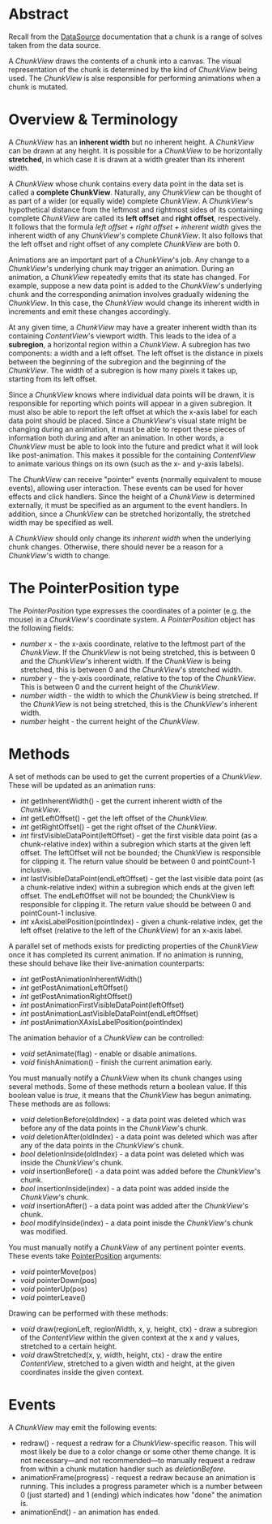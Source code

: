 # Abstract

Recall from the [DataSource](DATA_SOURCE.md) documentation that a chunk is a range of solves taken from the data source.

A *ChunkView* draws the contents of a chunk into a canvas. The visual representation of the chunk is determined by the kind of *ChunkView* being used. The *ChunkView* is alse responsible for performing animations when a chunk is mutated.

# Overview & Terminology

A *ChunkView* has an **inherent width** but no inherent height. A *ChunkView* can be drawn at any height. It is possible for a *ChunkView* to be horizontally **stretched**, in which case it is drawn at a width greater than its inherent width.

A *ChunkView* whose chunk contains every data point in the data set is called a **complete ChunkView**. Naturally, any *ChunkView* can be thought of as part of a wider (or equally wide) complete *ChunkView*. A *ChunkView*'s hypothetical distance from the leftmost and rightmost sides of its containing complete *ChunkView* are called its **left offset** and **right offset**, respectively. It follows that the formula *left offset + right offset + inherent width* gives the inherent width of any *ChunkView*'s complete *ChunkView*. It also follows that the left offset and right offset of any complete *ChunkView* are both 0.

Animations are an important part of a *ChunkView*'s job. Any change to a *ChunkView*'s underlying chunk may trigger an animation. During an animation, a *ChunkView* repeatedly emits that its state has changed. For example, suppose a new data point is added to the *ChunkView*'s underlying chunk and the corresponding animation involves gradually widening the *ChunkView*. In this case, the *ChunkView* would change its inherent width in increments and emit these changes accordingly.

At any given time, a *ChunkView* may have a greater inherent width than its containing *ContentView*'s viewport width. This leads to the idea of a **subregion**, a horizontal region within a *ChunkView*. A subregion has two components: a width and a left offset. The left offset is the distance in pixels between the beginning of the subregion and the beginning of the *ChunkView*. The width of a subregion is how many pixels it takes up, starting from its left offset.

Since a *ChunkView* knows where individual data points will be drawn, it is responsible for reporting which points will appear in a given subregion. It must also be able to report the left offset at which the x-axis label for each data point should be placed. Since a *ChunkView*'s visual state might be changing during an animation, it must be able to report these pieces of information both during and after an animation. In other words, a *ChunkView* must be able to look into the future and predict what it will look like post-animation. This makes it possible for the containing *ContentView* to animate various things on its own (such as the x- and y-axis labels).

The *ChunkView* can receive "pointer" events (normally equivalent to mouse events), allowing user interaction. These events can be used for hover effects and click handlers. Since the height of a *ChunkView* is determined externally, it must be specified as an argument to the event handlers. In addition, since a *ChunkView* can be stretched horizontally, the stretched width may be specified as well.

A *ChunkView* should only change its *inherent width* when the underlying chunk changes. Otherwise, there should never be a reason for a *ChunkView*'s width to change.

# The PointerPosition type

The *PointerPosition* type expresses the coordinates of a pointer (e.g. the mouse) in a *ChunkView*'s coordinate system. A *PointerPosition* object has the following fields:

 * *number* x - the x-axis coordinate, relative to the leftmost part of the *ChunkView*. If the *ChunkView* is not being stretched, this is between 0 and the *ChunkView*'s inherent width. If the *ChunkView* is being stretched, this is between 0 and the *ChunkView*'s stretched width.
 * *number* y - the y-axis coordinate, relative to the top of the *ChunkView*. This is between 0 and the current height of the *ChunkView*.
 * *number* width - the width to which the *ChunkView* is being stretched. If the *ChunkView* is not being stretched, this is the *ChunkView*'s inherent width.
 * *number* height - the current height of the *ChunkView*.

# Methods

A set of methods can be used to get the current properties of a *ChunkView*. These will be updated as an animation runs:

 * *int* getInherentWidth() - get the current inherent width of the *ChunkView*.
 * *int* getLeftOffset() - get the left offset of the *ChunkView*.
 * *int* getRightOffset() - get the right offset of the *ChunkView*.
 * *int* firstVisibleDataPoint(leftOffset) - get the first visible data point (as a chunk-relative index) within a subregion which starts at the given left offset. The leftOffset will not be bounded; the ChunkView is responsible for clipping it. The return value should be between 0 and pointCount-1 inclusive.
 * *int* lastVisibleDataPoint(endLeftOffset) - get the last visible data point (as a chunk-relative index) within a subregion which ends at the given left offset. The endLeftOffset will not be bounded; the ChunkView is responsible for clipping it. The return value should be between 0 and pointCount-1 inclusive.
 * *int* xAxisLabelPosition(pointIndex) - given a chunk-relative index, get the left offset (relative to the left of the *ChunkView*) for an x-axis label.

A parallel set of methods exists for predicting properties of the *ChunkView* once it has completed its current animation. If no animation is running, these should behave like their live-animation counterparts:

 * *int* getPostAnimationInherentWidth()
 * *int* getPostAnimationLeftOffset()
 * *int* getPostAnimationRightOffset()
 * *int* postAnimationFirstVisibleDataPoint(leftOffset)
 * *int* postAnimationLastVisibleDataPoint(endLeftOffset)
 * *int* postAnimationXAxisLabelPosition(pointIndex)

The animation behavior of a *ChunkView* can be controlled:

 * *void* setAnimate(flag) - enable or disable animations.
 * *void* finishAnimation() - finish the current animation early.

You must manually notify a *ChunkView* when its chunk changes using several methods. Some of these methods return a boolean value. If this boolean value is *true*, it means that the *ChunkView* has begun animating. These methods are as follows:

 * *void* deletionBefore(oldIndex) - a data point was deleted which was before any of the data points in the *ChunkView*'s chunk.
 * *void* deletionAfter(oldIndex) - a data point was deleted which was after any of the data points in the *ChunkView*'s chunk.
 * *bool* deletionInside(oldIndex) - a data point was deleted which was inside the *ChunkView*'s chunk.
 * *void* insertionBefore() - a data point was added before the *ChunkView*'s chunk.
 * *bool* insertionInside(index) - a data point was added inside the *ChunkView*'s chunk.
 * *void* insertionAfter() - a data point was added after the *ChunkView*'s chunk.
 * *bool* modifyInside(index) - a data point inisde the *ChunkView*'s chunk was modified.

You must manually notify a *ChunkView* of any pertinent pointer events. These events take [PointerPosition](#the-pointerposition-type) arguments:

 * *void* pointerMove(pos)
 * *void* pointerDown(pos)
 * *void* pointerUp(pos)
 * *void* pointerLeave()

Drawing can be performed with these methods:

 * *void* draw(regionLeft, regionWidth, x, y, height, ctx) - draw a subregion of the *ContentView* within the given context at the x and y values, stretched to a certain height.
 * *void* drawStretched(x, y, width, height, ctx) - draw the entire *ContentView*, stretched to a given width and height, at the given coordinates inside the given context.

# Events

A *ChunkView* may emit the following events:

 * redraw() - request a redraw for a *ChunkView*-specific reason. This will most likely be due to a color change or some other theme change. It is not necessary&mdash;and not recommended&mdash;to manually request a redraw from within a chunk mutation handler such as *deletionBefore*.
 * animationFrame(progress) - request a redraw because an animation is running. This includes a progress parameter which is a number between 0 (just started) and 1 (ending) which indicates how "done" the animation is.
 * animationEnd() - an animation has ended.
